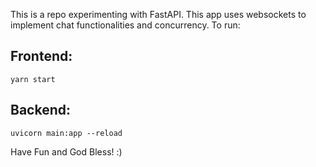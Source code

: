 This is a repo experimenting with FastAPI. This app uses websockets to implement chat functionalities and concurrency.
To run:

## Frontend:
`
  yarn start
`

## Backend:
 `
  uvicorn main:app --reload
`

Have Fun and God Bless! :)
